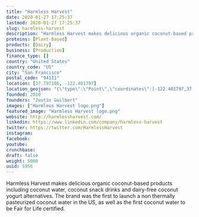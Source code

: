 ```yaml
---
title: "Harmless Harvest"
date: 2020-01-27 17:25:37
lastmod: 2020-01-27 17:25:37
slug: harmless-harvest
description: "Harmless Harvest makes delicious organic coconut-based products including coconut water, coconut snack drinks and dairy-free coconut yogurt alternatives. The brand was the first to launch a non thermally pasteurized coconut water in the US, as well as the first coconut water to be Fair for Life certified."
proteins: [Plant-Based]
products: [Dairy]
business: [Production]
finance_type: []
country: "United States"
country_code: "US"
city: "San Francisco"
postal_code: "94111"
location: [37.797186, -122.401797]
location_geojson: "{\"type\":\"Point\",\"coordinates\":[-122.401797,37.797186]}"
founded: 2010
founders: "Justin Guilbert"
images: ["Harmless Harvest logo.png"]
featured_image: "Harmless Harvest logo.png"
website: http://harmlessharvest.com/
linkedin: https://www.linkedin.com/company/harmless-harvest
twitter: https://twitter.com/HarmlessHarvest
instagram: 
facebook: 
youtube: 
crunchbase: 
draft: false
weight: 5000
uuid: 5956
---
```

Harmless Harvest makes delicious organic coconut-based products including coconut water, coconut snack drinks and dairy-free coconut yogurt alternatives. The brand was the first to launch a non thermally pasteurized coconut water in the US, as well as the first coconut water to be Fair for Life certified.
